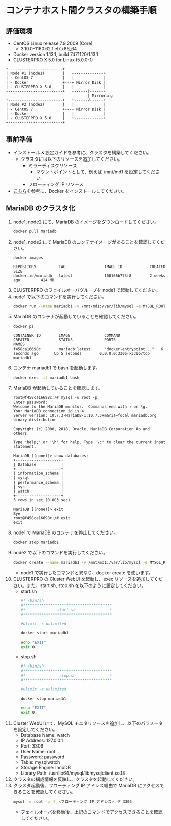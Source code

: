 # コンテナホスト間クラスタの構築手順

## 評価環境
- CentOS Linux release 7.9.2009 (Core)
  - 3.10.0-1160.62.1.el7.x86_64
- Docker version 1.13.1, build 7d71120/1.13.1
- CLUSTERPRO X 5.0 for Linux (5.0.0-1)
```
+------------------------+
| Node #1 (node1)        |   +-------------+
| - CentOS 7             |   |             |
| - Docker               +---+ Mirror Disk |
| - CLUSTERPRO X 5.0     |   |             |
+------------------------+   +------|------+
                                    | Mirroring
+------------------------+   +------V------+
| Node #2 (node2)        |   |             |
| - CentOS 7             +---+ Mirror Disk |
| - Docker               |   |             |
| - CLUSTERPRO X 5.0     |   +-------------+
+------------------------+
```

## 事前準備
- インストール & 設定ガイドを参考に、クラスタを構築してください。
  - クラスタには以下のリソースを追加してください。
    - ミラーディスクリソース
      - マウントポイントとして、例えば /mnt/md1 を設定してください。
    - フローティング IP リソース
- [こちら](HowToInstallDocker.md)を参考に、Docker をインストールしてください。

## MariaDB のクラスタ化
1. node1, node2 にて、MariaDB のイメージをダウンロードしてください。
   ```sh
   docker pull mariadb
   ```
1. node1, node2 にて MariaDB のコンテナイメージがあることを確認してください。
   ```sh
   docker images
   ```
   ```
   REPOSITORY          TAG                 IMAGE ID            CREATED             SIZE
   docker.io/mariadb   latest              100166b773f8        2 weeks ago         414 MB
   ```
1. CLUSTERPRO のフェイルオーバグループを node1 で起動してください。
1. node1 で以下のコマンドを実行してください。
   ```sh
   docker run --name mariadb1 -v /mnt/md1:/var/lib/mysql -e MYSQL_ROOT_PASSWORD=password -e MYSQL_DATABASE=watch -p 3306:3306 -d mariadb:latest
   ```
1. MariaDB のコンテナが起動していることを確認してください。
   ```sh
   docker ps
   ```
   ```
   CONTAINER ID        IMAGE               COMMAND                  CREATED             STATUS              PORTS                    NAMES
   f458ca16698c        mariadb:latest      "docker-entrypoint..."   6 seconds ago       Up 5 seconds        0.0.0.0:3306->3306/tcp   mariadb1
   ```
1. コンテナ mariadb1 で bash を起動します。
   ```sh
   docker exec -it mariadb1 bash
   ```
1. MariaDB が起動していることを確認します。
   ```
   root@f458ca16698c:/# mysql -u root -p
   Enter password:
   Welcome to the MariaDB monitor.  Commands end with ; or \g.
   Your MariaDB connection id is 4
   Server version: 10.7.3-MariaDB-1:10.7.3+maria~focal mariadb.org binary distribution
   
   Copyright (c) 2000, 2018, Oracle, MariaDB Corporation Ab and others.
   
   Type 'help;' or '\h' for help. Type '\c' to clear the current input statement.
   
   MariaDB [(none)]> show databases;
   +--------------------+
   | Database           |
   +--------------------+
   | information_schema |
   | mysql              |
   | performance_schema |
   | sys                |
   | watch              |
   +--------------------+
   5 rows in set (0.003 sec)   

   MariaDB [(none)]> exit
   Bye
   root@f458ca16698c:/# exit
   exit
   ```
1. node1 で MariaDB のコンテナを停止してください。
   ```sh
   docker stop mariadb1
   ```
1. node2 で以下のコマンドを実行してください。
   ```sh
   docker create --name mariadb1 -v /mnt/md1:/var/lib/mysql -e MYSQL_ROOT_PASSWORD=password -e MYSQL_DATABASE=watch -p 3306:3306 mariadb:latest
   ```
   - node1 で実行したコマンドと異なり、docker create を使います。
1. CLUSTERPRO の Cluster WebUI を起動し、exec リソースを追加してください。また、start.sh, stop.sh を以下のように設定してください。
   - start.sh
     ```sh
     #! /bin/sh
     #***************************************
     #*              start.sh               *
     #***************************************
     
     #ulimit -s unlimited

     docker start mariadb1

     echo "EXIT"
     exit 0
     ```
   - stop.sh 
     ```sh
     #! /bin/sh
     #***************************************
     #*               stop.sh               *
     #***************************************
     
     #ulimit -s unlimited
     
     docker stop mariadb1
     
     echo "EXIT"
     exit 0
     ```
1. Cluster WebUI にて、MySQL モニタリソースを追加し、以下のパラメータを設定してください。
   - Database Name: watch
   - IP Address: 127.0.0.1
   - Port: 3306
   - User Name: root
   - Password: password
   - Table: mysqlwatch
   - Storage Engine: InnoDB
   - Library Path: /usr/lib64/mysql/libmysqlclient.so.18
1. クラスタの構成情報を反映し、クラスタを起動してください。
1. クラスタ起動後、フローティング IP アドレス経由で MariaDB にアクセスできることを確認してください。
   ```sh
   mysql -u root -p -h <フローティング IP アドレス> -P 3306
   ```
   - フェイルオーバを移動後、上記のコマンドでアクセスできることを確認してください。